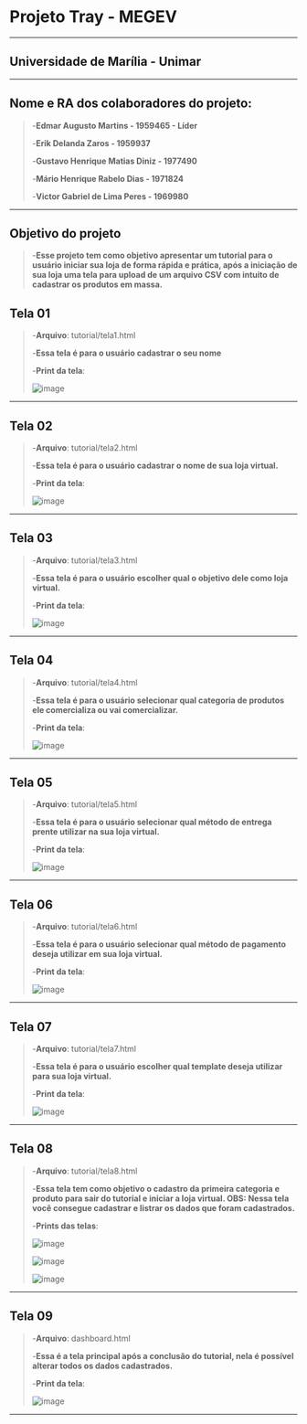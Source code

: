 # Projeto Tray - MEGEV
---
## Universidade de Marília - Unimar
---
## Nome e RA dos colaboradores do projeto:

>-**Edmar Augusto Martins - 1959465 - Líder**
> 
>-**Erik Delanda Zaros - 1959937**
> 
>-**Gustavo Henrique Matias Diniz - 1977490**
> 
>-**Mário Henrique Rabelo Dias - 1971824**
> 
>-**Victor Gabriel de Lima Peres - 1969980**
---

## Objetivo do projeto
>-**Esse projeto tem como objetivo apresentar um tutorial para o usuário iniciar sua loja de forma rápida e prática, após a iniciação de sua loja uma tela para upload de um arquivo CSV com intuito de cadastrar os produtos em massa.**

## Tela 01

>-**Arquivo**: tutorial/tela1.html
> 
>-**Essa tela é para o usuário cadastrar o seu nome**
> 
>-**Print da tela**:
> 
>![image](https://github.com/GustavoM4tias/ProjetoTray/assets/127625388/e7b95c60-3247-4b59-8b54-aafab4cab731)
---

## Tela 02

>-**Arquivo**: tutorial/tela2.html
> 
>-**Essa tela é para o usuário cadastrar o nome de sua loja virtual.**
> 
>-**Print da tela**:
> 
>![image](https://github.com/GustavoM4tias/ProjetoTray/assets/127625388/47a2e61f-c222-48cb-90c2-d6dd8102f1a6)
---

## Tela 03

>-**Arquivo**: tutorial/tela3.html
> 
>-**Essa tela é para o usuário escolher qual o objetivo dele como loja virtual.**
> 
>-**Print da tela**:
> 
>![image](https://github.com/GustavoM4tias/ProjetoTray/assets/127625388/f25f8f92-b8e6-4150-aadf-01f646af8eef)
---

## Tela 04

>-**Arquivo**: tutorial/tela4.html
> 
>-**Essa tela é para o usuário selecionar qual categoria de produtos ele comercializa ou vai comercializar.**
> 
>-**Print da tela**:
> 
>![image](https://github.com/GustavoM4tias/ProjetoTray/assets/127625388/092f79e5-b709-48b3-971b-a4cae4d87195)
---

## Tela 05

>-**Arquivo**: tutorial/tela5.html
> 
>-**Essa tela é para o usuário selecionar qual método de entrega prente utilizar na sua loja virtual.**
> 
>-**Print da tela**:
> 
>![image](https://github.com/GustavoM4tias/ProjetoTray/assets/127625388/dfbf97c0-ed77-44ce-8b6d-78f6c072ea1b)
---

## Tela 06

>-**Arquivo**: tutorial/tela6.html
> 
>-**Essa tela é para o usuário selecionar qual método de pagamento deseja utilizar em sua loja virtual.**
> 
>-**Print da tela**:
> 
>![image](https://github.com/GustavoM4tias/ProjetoTray/assets/127625388/e8d79fa1-781d-4a2f-8335-daa2c240e425)
---

## Tela 07

>-**Arquivo**: tutorial/tela7.html
> 
>-**Essa tela é para o usuário escolher qual template deseja utilizar para sua loja virtual.**
> 
>-**Print da tela**:
> 
>![image](https://github.com/GustavoM4tias/ProjetoTray/assets/127625388/09e3aeea-3ba5-4f00-b2d0-b507ce771e16)
---

## Tela 08

>-**Arquivo**: tutorial/tela8.html
> 
>-**Essa tela tem como objetivo o cadastro da primeira categoria e produto para sair do tutorial e iniciar a loja virtual.
>OBS: Nessa tela você consegue cadastrar e listrar os dados que foram cadastrados.**
> 
>-**Prints das telas**:
> 
>![image](https://github.com/GustavoM4tias/ProjetoTray/assets/127625388/5225fa93-efbb-49de-a7e6-2828dca68dfa)
> 
>![image](https://github.com/GustavoM4tias/ProjetoTray/assets/127625388/7bffd8ab-69d8-4455-8145-a6dc26294266)
> 
>![image](https://github.com/GustavoM4tias/ProjetoTray/assets/127625388/658d2d8f-06dc-4536-a21a-006888fdd7cf)
---

## Tela 09

>-**Arquivo**: dashboard.html
>
>-**Essa é a tela principal após a conclusão do tutorial, nela é possível alterar todos os dados cadastrados.**
>
>-**Print da tela**:
>
>![image](https://github.com/GustavoM4tias/ProjetoTray/assets/127625388/c0c4372e-a0d2-4d4e-9c16-024b2e3d95a9)
---
